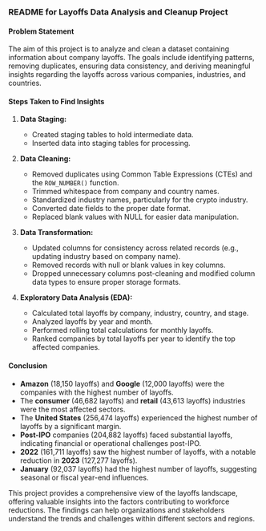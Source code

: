 ### README for Layoffs Data Analysis and Cleanup Project

#### Problem Statement
The aim of this project is to analyze and clean a dataset containing information about company layoffs. The goals include identifying patterns, removing duplicates, ensuring data consistency, and deriving meaningful insights regarding the layoffs across various companies, industries, and countries.

#### Steps Taken to Find Insights
1. **Data Staging:**
   - Created staging tables to hold intermediate data.
   - Inserted data into staging tables for processing.

2. **Data Cleaning:**
   - Removed duplicates using Common Table Expressions (CTEs) and the `ROW_NUMBER()` function.
   - Trimmed whitespace from company and country names.
   - Standardized industry names, particularly for the crypto industry.
   - Converted date fields to the proper date format.
   - Replaced blank values with NULL for easier data manipulation.

3. **Data Transformation:**
   - Updated columns for consistency across related records (e.g., updating industry based on company name).
   - Removed records with null or blank values in key columns.
   - Dropped unnecessary columns post-cleaning and modified column data types to ensure proper storage formats.

4. **Exploratory Data Analysis (EDA):**
   - Calculated total layoffs by company, industry, country, and stage.
   - Analyzed layoffs by year and month.
   - Performed rolling total calculations for monthly layoffs.
   - Ranked companies by total layoffs per year to identify the top affected companies.

#### Conclusion
- **Amazon** (18,150 layoffs) and **Google** (12,000 layoffs) were the companies with the highest number of layoffs.
- The **consumer** (46,682 layoffs) and **retail** (43,613 layoffs) industries were the most affected sectors.
- The **United States** (256,474 layoffs) experienced the highest number of layoffs by a significant margin.
- **Post-IPO** companies (204,882 layoffs) faced substantial layoffs, indicating financial or operational challenges post-IPO.
- **2022** (161,711 layoffs) saw the highest number of layoffs, with a notable reduction in **2023** (127,277 layoffs).
- **January** (92,037 layoffs) had the highest number of layoffs, suggesting seasonal or fiscal year-end influences.

This project provides a comprehensive view of the layoffs landscape, offering valuable insights into the factors contributing to workforce reductions. The findings can help organizations and stakeholders understand the trends and challenges within different sectors and regions.
